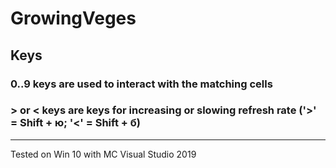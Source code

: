 # GrowingVeges

## Keys
 ### 0..9 keys are used to interact with the matching cells
 ### > or < keys are keys for increasing or slowing refresh rate ('>' = Shift + ю; '<' = Shift + б)

---
Tested on Win 10 with MC Visual Studio 2019
